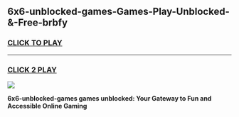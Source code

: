 
## 6x6-unblocked-games-Games-Play-Unblocked-&-Free-brbfy
<h3>
<a href="https://premium76.site?title=6x6-unblocked-games&ref=24A">CLICK TO PLAY</a></h3>
<hr>

<h3>
<a href="https://premium76.site?title=6x6-unblocked-games&ref=24A">CLICK 2 PLAY</a>
  
</h3>

<a href="https://premium76.site?title=6x6-unblocked-games&ref=24A"><img src="https://clearcache.store/games.png"></a>


**6x6-unblocked-games games unblocked: Your Gateway to Fun and Accessible Online Gaming**
